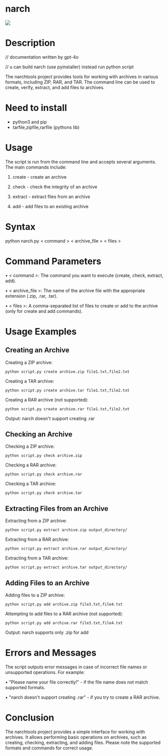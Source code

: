 # narch

![](https://github.com/user-attachments/assets/55955cb8-b803-40fe-9b8a-2b8201d731b3)

# Description

// documentation written by gpt-4o

// u can build narch (use pyinstaller) instead run python script

The narchtools project provides tools for working with archives in various formats, including ZIP, RAR, and TAR. The command line can be used to create, verify, extract, and add files to archives.

# Need to install

* python3 and pip
* tarfile,zipfile,rarfile (pythons lib)

# Usage

The script is run from the command line and accepts several arguments. The main commands include:

1. create - create an archive

2. check - check the integrity of an archive

3. extract - extract files from an archive

4. add - add files to an existing archive

# Syntax

python narch.py < command > < archive_file > < files >


# Command Parameters

• < command >: The command you want to execute (create, check, extract, add).

• < archive_file >: The name of the archive file with the appropriate extension (.zip, .rar, .tar).

• < files >: A comma-separated list of files to create or add to the archive (only for create and add commands).

# Usage Examples

## Creating an Archive

Creating a ZIP archive:
```
python script.py create archive.zip file1.txt,file2.txt
```

Creating a TAR archive:
```
python script.py create archive.tar file1.txt,file2.txt
```

Creating a RAR archive (not supported):
```
python script.py create archive.rar file1.txt,file2.txt
```
Output: narch doesn't support creating .rar


## Checking an Archive

Checking a ZIP archive:
```
python script.py check archive.zip
```

Checking a RAR archive:
```
python script.py check archive.rar
```

Checking a TAR archive:
```
python script.py check archive.tar
```

## Extracting Files from an Archive

Extracting from a ZIP archive:
```
python script.py extract archive.zip output_directory/
```

Extracting from a RAR archive:
```
python script.py extract archive.rar output_directory/
```

Extracting from a TAR archive:
```
python script.py extract archive.tar output_directory/
```

## Adding Files to an Archive

Adding files to a ZIP archive:
```
python script.py add archive.zip file3.txt,file4.txt
```

Attempting to add files to a RAR archive (not supported):
```
python script.py add archive.rar file3.txt,file4.txt
```
Output: narch supports only .zip for add


# Errors and Messages

The script outputs error messages in case of incorrect file names or unsupported operations. For example:

• "Please name your file correctly!" - if the file name does not match supported formats.

• "narch doesn't support creating .rar" - if you try to create a RAR archive.

# Conclusion

The narchtools project provides a simple interface for working with archives. It allows performing basic operations on archives, such as creating, checking, extracting, and adding files. Please note the supported formats and commands for correct usage.
